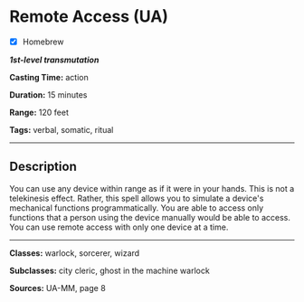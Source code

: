 # Remote Access (UA)

- [x] Homebrew

***1st-level transmutation***

**Casting Time:** action

**Duration:** 15 minutes

**Range:** 120 feet

**Tags:** verbal, somatic, ritual

---

## Description
You can use any device within range as if it were in your hands. This is not a telekinesis effect. Rather, this spell allows you to simulate a device's mechanical functions programmatically. You are able to access only functions that a person using the device manually would be able to access. You can use remote access with only one device at a time.

---

**Classes:** warlock, sorcerer, wizard

**Subclasses:** city cleric, ghost in the machine warlock

**Sources:** UA-MM, page 8
